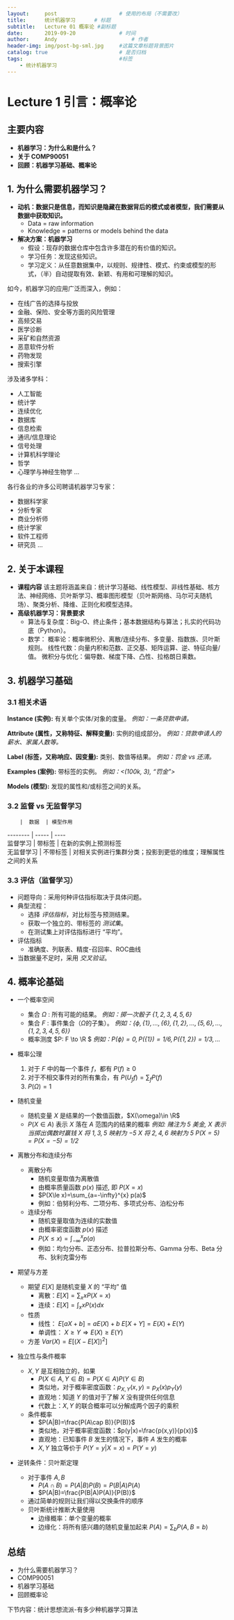 ```yaml
---
layout:     post   				    # 使用的布局（不需要改）
title:      统计机器学习   	# 标题 
subtitle:   Lecture 01 概率论 #副标题
date:       2019-09-20 				# 时间
author:     Andy 						# 作者
header-img: img/post-bg-sml.jpg 	#这篇文章标题背景图片
catalog: true 						# 是否归档
tags:								#标签
    - 统计机器学习
---
```


<head>
    <script src="https://cdn.mathjax.org/mathjax/latest/MathJax.js?config=TeX-AMS-MML_HTMLorMML" type="text/javascript"></script>
    <script type="text/x-mathjax-config">
        MathJax.Hub.Config({
            tex2jax: {
            skipTags: ['script', 'noscript', 'style', 'textarea', 'pre'],
            inlineMath: [['$','$']]
            }
        });
    </script>
</head>

# Lecture 1 引言：概率论
## 主要内容
* **机器学习：为什么和是什么？**
* **关于 COMP90051**
* **回顾：机器学习基础、概率论**

## 1. 为什么需要机器学习？
* **动机：数据只是信息，而知识是隐藏在数据背后的模式或者模型，我们需要从数据中获取知识。**
  * Data = raw information
  * Knowledge = patterns or models behind the data
* **解决方案：机器学习**
  * 假设：现存的数据仓库中包含许多潜在的有价值的知识。
  * 学习任务：发现这些知识。
  * 学习定义：从任意数据集中，以规则、规律性、模式、约束或模型的形式，（半）自动提取有效、新颖、有用和可理解的知识。

如今，机器学习的应用广泛而深入，例如：
* 在线广告的选择与投放
* 金融、保险、安全等方面的风险管理
* 高频交易
* 医学诊断
* 采矿和自然资源
* 恶意软件分析
* 药物发现
* 搜索引擎

涉及诸多学科：
* 人工智能
* 统计学
* 连续优化
* 数据库
* 信息检索
* 通讯/信息理论
* 信号处理
* 计算机科学理论
* 哲学
* 心理学与神经生物学
...

各行各业的许多公司聘请机器学习专家：
* 数据科学家
* 分析专家
* 商业分析师
* 统计学家
* 软件工程师
* 研究员
...

## 2. 关于本课程
* **课程内容**
该主题将涵盖来自：统计学习基础、线性模型、非线性基础、核方法、神经网络、贝叶斯学习、概率图形模型（贝叶斯网络、马尔可夫随机场）、聚类分析、降维、正则化和模型选择。
* **高级机器学习：背景要求**
  * 算法与复杂度：Big-O、终止条件；基本数据结构与算法；扎实的代码功底（Python）。
  * 数学：
    概率论：概率微积分、离散/连续分布、多变量、指数族、贝叶斯规则。
    线性代数：向量内积和范数、正交基、矩阵运算、逆、特征向量/值。
    微积分与优化：偏导数、梯度下降、凸性、拉格朗日乘数。

## 3. 机器学习基础
###  3.1 相关术语
**Instance (实例):** 有关单个实体/对象的度量。
_例如：一条贷款申请。_

**Attribute (属性，又称特征、解释变量):** 实例的组成部分。
_例如：贷款申请人的薪水、家属人数等。_

**Label (标签，又称响应、因变量):** 类别、数值等结果。
_例如：罚金 vs 还清。_

**Examples (案例):** 带标签的实例。
_例如：<(100k, 3), “罚金”>_

**Models (模型):** 发现的属性和/或标签之间的关系。

### 3.2 监督 vs 无监督学习
        |  数据  | 模型作用   
--------   | -----  | ----  
监督学习    | 带标签  |   在新的实例上预测标签     
无监督学习 | 不带标签 | 对相关实例进行集群分类；投影到更低的维度；理解属性之间的关系 

### 3.3  评估（监督学习）
* 问题导向：采用何种评估指标取决于具体问题。
* 典型流程：
  * 选择 _评估指标_，对比标签与预测结果。
  * 获取一个独立的、带标签的 _测试集_。
  * 在测试集上对评估指标进行 “平均”。
* 评估指标
  * 准确度、列联表、精度-召回率、ROC曲线
* 当数据量不足时，采用 _交叉验证_。

## 4. 概率论基础
* 一个概率空间
  * 集合 $\Omega$ : 所有可能的结果。
  _例如：掷一次骰子 $\{1,2,3,4,5,6\}$_
  * 集合 $F$ : 事件集合（$\Omega$的子集）。
  _例如：$\{\phi,\{1\},...,\{6\},\{1,2\},...,\{5,6\},...,\{1,2,3,4,5,6\}\}$_
  * 概率测度 $P: F \to \R $
  _例如：$P(\phi)=0,P(\{1\})=1/6,P(\{1,2\})=1/3,...$_

* 概率公理
  1. 对于 $F$ 中的每一个事件 $f$，都有 $P(f)\ge0$
  2. 对于不相交事件对的所有集合，有 $P(U_f f)=\sum_f P(f)$
  3. $P(\Omega)=1$

* 随机变量
  * 随机变量 $X$ 是结果的一个数值函数，$X(\omega)\in \R$
  * $P(X\in A)$ 表示 $X$ 落在 $A$ 范围内的结果的概率
  _例如: 赌注为 5 美金, $X$ 表示当掷出偶数时赢钱_
  _$X$ 将 $1,3,5$ 映射为 $-5$_
  _$X$ 将 $2,4,6$ 映射为 $5$_
  _$P(X=5)=P(X=-5)=1/2$_

* 离散分布和连续分布
  * 离散分布
    * 随机变量取值为离散值
    * 由概率质量函数 $p(x)$ 描述, 即 $P(X=x)$
    * $P(X\le x)=\sum_{a=-\infty}^{x} p(a)$
    * 例如：伯努利分布、二项分布、多项式分布、泊松分布
  * 连续分布
    * 随机变量取值为连续的实数值
    * 由概率密度函数 $p(x)$ 描述
    * $P(X\le x)=\int_{-\infty}^{x} p(a)$
    * 例如：均匀分布、正态分布、拉普拉斯分布、Gamma 分布、Beta 分布、狄利克雷分布

* 期望与方差
  * 期望 $E[X]$ 是随机变量 $X$ 的 “平均” 值
    * 离散：$E[X]=\sum_x xP(X=x)$
    * 连续：$E[X]=\int_x xP(x)dx$
  * 性质
    * 线性：
    $E[aX+b]=aE(X)+b$
    $E[X+Y]=E(X)+E(Y)$
    * 单调性：
    $X\ge Y \Rightarrow E(X)\ge E(Y)$
  * 方差
  $Var(X)=E[(X-E[X])^2]$

* 独立性与条件概率
  * $X,Y$ 是互相独立的，如果
    * $P(X\in A,Y\in B)=P(X\in A)P(Y\in B)$
    * 类似地，对于概率密度函数：$p_{X,Y}(x,y)=p_X(x)p_Y(y)$
    * 直观地：知道 $Y$ 的值对于了解 $X$ 没有提供任何信息
    * 代数上：$X,Y$ 的联合概率可以分解成两个因子的乘积
  * 条件概率
    * $P(A|B)=\frac{P(A\cap B)}{P(B)}$
    * 类似地，对于概率密度函数：$p(y|x)=\frac{p(x,y)}{p(x)}$
    * 直观地：已知事件 $B$ 发生的情况下，事件 $A$ 发生的概率
    * $X,Y$ 独立等价于 $P(Y=y|X=x)=P(Y=y)$

* 逆转条件：贝叶斯定理
  * 对于事件 $A,B$
    * $P(A\cap B)=P(A|B)P(B)=P(B|A)P(A)$
    * $P(A|B)=\frac{P(B|A)P(A)}{P(B)}$
  * 通过简单的规则让我们得以交换条件的顺序
  * 贝叶斯统计推断大量使用
    * 边缘概率：单个变量的概率
    * 边缘化：将所有感兴趣的随机变量加起来
      $P(A)=\sum_b P(A,B=b)$

## 总结
* 为什么需要机器学习？
* COMP90051
* 机器学习基础
* 回顾概率论

下节内容：统计思想流派-有多少种机器学习算法
